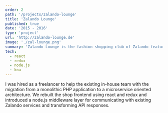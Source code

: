 ```yaml
---
order: 2
path: '/projects/zalando-lounge'
title: 'Zalando Lounge'
published: true
date: '2015 - 2016'
type: 'project'
url: 'http://zalando-lounge.de'
image: './zal-lounge.png'
summary: 'Zalando Lounge is the fashion shopping club of Zalando featuring daily and weekly campaigns with heavily discounted brand articles.'
tech:
  - react
  - redux
  - node.js
  - koa
---
```


I was hired as a freelancer to help the existing in-house team with the migration from a monolithic PHP application to a microservice oriented architecture. We rebuilt the shop frontend using react and redux and introduced a node.js middleware layer for communicating with existing Zalando services and transforming API responses.
